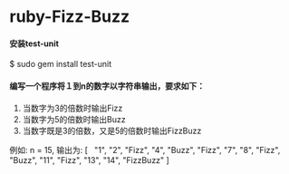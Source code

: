 # ruby-Fizz-Buzz

#### 安装test-unit

$ sudo gem install test-unit

#### 编写一个程序将１到n的数字以字符串输出，要求如下：

1. 当数字为3的倍数时输出Fizz
2. 当数字为5的倍数时输出Buzz
3. 当数字既是3的倍数，又是5的倍数时输出FizzBuzz

例如:
n = 15,
输出为:
[
    \"1\",
    "2",
    "Fizz",
    "4",
    "Buzz",
    "Fizz",
    "7",
    "8",
    "Fizz",
    "Buzz",
    "11",
    "Fizz",
    "13",
    "14",
    "FizzBuzz"
]
